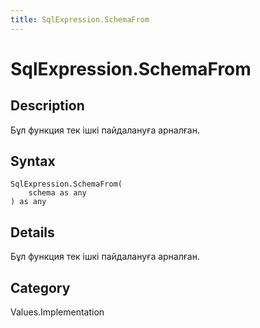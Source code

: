 ```yaml
---
title: SqlExpression.SchemaFrom
---
```


# SqlExpression.SchemaFrom


## Description

Бұл функция тек ішкі пайдалануға арналған.


## Syntax

```powerquery
SqlExpression.SchemaFrom(
    schema as any
) as any
```


## Details

Бұл функция тек ішкі пайдалануға арналған.



## Category
Values.Implementation
